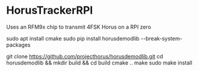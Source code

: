 # HorusTrackerRPI
Uses an RFM9x chip to transmit 4FSK Horus on a RPI zero

sudo apt install cmake
sudo pip install horusdemodlib --break-system-packages

git clone https://github.com/projecthorus/horusdemodlib.git
cd horusdemodlib && mkdir build && cd build
cmake ..
make
sudo make install

